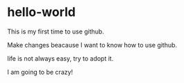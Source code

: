 # hello-world
This is my first time to use github. 

Make changes beacause I want to know how to use github.

life is not always easy, try to adopt it.

I am going to be crazy!
